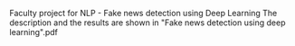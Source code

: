 Faculty project for NLP - Fake news detection using Deep Learning
The description and the results are shown in "Fake news detection using deep learning".pdf
